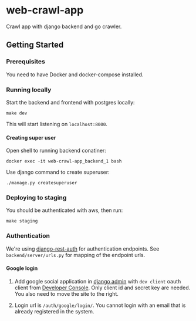 # web-crawl-app

Crawl app with django backend and go crawler.

## Getting Started

### Prerequisites

You need to have Docker and docker-compose installed.

### Running locally

Start the backend and frontend with postgres locally:

```
make dev
```

This will start listening on `localhost:8000`.

#### Creating super user

Open shell to running backend conatiner:

```
docker exec -it web-crawl-app_backend_1 bash
```

Use django command to create superuser:

```
./manage.py createsuperuser
```

### Deploying to staging

You should be authenticated with aws, then run:

```
make staging
```

### Authentication

We're using [django-rest-auth](https://django-rest-auth.readthedocs.io/en/latest/introduction.html) for authentication endpoints. See `backend/server/urls.py` for mapping of the endpoint urls.

#### Google login

1. Add google social application in [django admin](http://localhost:8000/admin/socialaccount/socialapp/) with `dev client` oauth client from [Developer Console](https://console.developers.google.com/apis/credentials?project=edl-app-link-spider). Only client id and secret key are needed. You also need to move the site to the right.

2. Login url is `/auth/google/login/`. You cannot login with an email that is already registered in the system.
